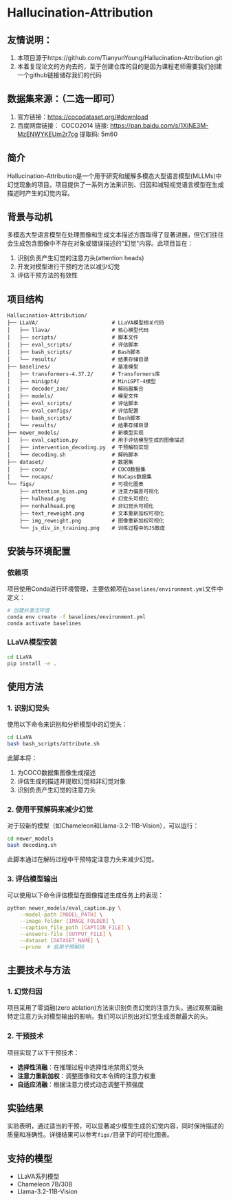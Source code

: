 # Hallucination-Attribution

## 友情说明：
1. 本项目源于https://github.com/TianyunYoung/Hallucination-Attribution.git
2. 本着复现论文的方向去的，至于创建仓库的目的是因为课程老师需要我们创建一个github链接储存我们的代码
## 数据集来源：（二选一即可）
1. 官方链接：https://cocodataset.org/#download
2. 百度网盘链接：
COCO2014
链接: https://pan.baidu.com/s/1XiNE3M-MzENWYKEUm2r7cg 
提取码: 5m60

## 简介
Hallucination-Attribution是一个用于研究和缓解多模态大型语言模型(MLLMs)中幻觉现象的项目。项目提供了一系列方法来识别、归因和减轻视觉语言模型在生成描述时产生的幻觉内容。

## 背景与动机
多模态大型语言模型在处理图像和生成文本描述方面取得了显著进展，但它们往往会生成包含图像中不存在对象或错误描述的"幻觉"内容。此项目旨在：
1. 识别负责产生幻觉的注意力头(attention heads)
2. 开发对模型进行干预的方法以减少幻觉
3. 评估干预方法的有效性

## 项目结构
```
Hallucination-Attribution/
├── LLaVA/                        # LLaVA模型相关代码
│   ├── llava/                    # 核心模型代码
│   ├── scripts/                  # 脚本文件
│   ├── eval_scripts/             # 评估脚本
│   ├── bash_scripts/             # Bash脚本
│   └── results/                  # 结果存储目录
├── baselines/                    # 基准模型
│   ├── transformers-4.37.2/      # Transformers库
│   ├── minigpt4/                 # MiniGPT-4模型
│   ├── decoder_zoo/              # 解码器集合
│   ├── models/                   # 模型文件
│   ├── eval_scripts/             # 评估脚本
│   ├── eval_configs/             # 评估配置
│   ├── bash_scripts/             # Bash脚本
│   └── results/                  # 结果存储目录
├── newer_models/                 # 新模型实现
│   ├── eval_caption.py           # 用于评估模型生成的图像描述
│   ├── intervention_decoding.py  # 干预解码实现
│   └── decoding.sh               # 解码脚本
├── dataset/                      # 数据集
│   ├── coco/                     # COCO数据集
│   └── nocaps/                   # NoCaps数据集
└── figs/                         # 可视化图表
    ├── attention_bias.png        # 注意力偏差可视化
    ├── halhead.png               # 幻觉头可视化
    ├── nonhalhead.png            # 非幻觉头可视化
    ├── text_reweight.png         # 文本重新加权可视化
    ├── img_reweight.png          # 图像重新加权可视化
    └── js_div_in_training.png    # 训练过程中的JS散度
```

## 安装与环境配置
### 依赖项
项目使用Conda进行环境管理，主要依赖项在`baselines/environment.yml`文件中定义：

```bash
# 创建并激活环境
conda env create -f baselines/environment.yml
conda activate baselines
```

### LLaVA模型安装
```bash
cd LLaVA
pip install -e .
```

## 使用方法

### 1. 识别幻觉头
使用以下命令来识别和分析模型中的幻觉头：

```bash
cd LLaVA
bash bash_scripts/attribute.sh
```

此脚本将：
1. 为COCO数据集图像生成描述
2. 评估生成的描述并提取幻觉和非幻觉对象
3. 识别负责产生幻觉的注意力头

### 2. 使用干预解码来减少幻觉
对于较新的模型（如Chameleon和Llama-3.2-11B-Vision），可以运行：

```bash
cd newer_models
bash decoding.sh
```

此脚本通过在解码过程中干预特定注意力头来减少幻觉。

### 3. 评估模型输出
可以使用以下命令评估模型在图像描述生成任务上的表现：

```bash
python newer_models/eval_caption.py \
    --model-path [MODEL_PATH] \
    --image-folder [IMAGE_FOLDER] \
    --caption_file_path [CAPTION_FILE] \
    --answers-file [OUTPUT_FILE] \
    --dataset [DATASET_NAME] \
    --prune  # 启用干预解码
```

## 主要技术与方法

### 1. 幻觉归因
项目采用了零消融(zero ablation)方法来识别负责幻觉的注意力头。通过观察消融特定注意力头对模型输出的影响，我们可以识别出对幻觉生成贡献最大的头。

### 2. 干预技术
项目实现了以下干预技术：
- **选择性消融**：在推理过程中选择性地禁用幻觉头
- **注意力重新加权**：调整图像和文本令牌的注意力权重
- **自适应消融**：根据注意力模式动态调整干预强度

## 实验结果
实验表明，通过适当的干预，可以显著减少模型生成的幻觉内容，同时保持描述的质量和准确性。详细结果可以参考`figs/`目录下的可视化图表。

## 支持的模型
- LLaVA系列模型
- Chameleon 7B/30B
- Llama-3.2-11B-Vision


